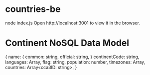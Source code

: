 # countries-be

node index.js
Open http://localhost:3001 to view it in the browser.

# Continent NoSQL Data Model
{
  name: {
    common: string,
    official: string,
  }
  continentCode: string,
  languages: Array<string>,
  flag: string,
  population: number,
  timezones: Array<string>,
  countries: Array<cca3ID: string>,
}

